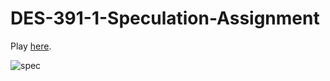 # DES-391-1-Speculation-Assignment
Play [here](https://aniketrajnish.github.io/DES-391-1-Speculation-Assignment/).

![spec](https://user-images.githubusercontent.com/58925008/193513843-b24b949a-e26d-4187-926b-8edbaef8dabe.gif)
